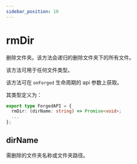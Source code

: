 ```yaml
---
sidebar_position: 10
---
```


# rmDir

删除文件夹。该方法会递归的删除文件夹下的所有文件。

该方法可用于任何文件类型。

该方法可在 `onForged` 生命周期的 api 参数上获取。

其类型定义为：

```ts
export type ForgedAPI = {
  rmDir: (dirName: string) => Promise<void>;
  ...
};
```

## dirName

需删除的文件夹名称或文件夹路径。
